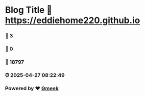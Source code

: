 # Blog Title :link: https://eddiehome220.github.io 
### :page_facing_up: [3](https://eddiehome220.github.io/tag.html) 
### :speech_balloon: 0 
### :hibiscus: 18797 
### :alarm_clock: 2025-04-27 08:22:49 
### Powered by :heart: [Gmeek](https://github.com/Meekdai/Gmeek)
